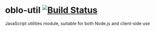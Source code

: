 oblo-util [![Build Status](https://travis-ci.org/Oblosys/oblo-util.svg?branch=master)](https://travis-ci.org/Oblosys/oblo-util)
=========

JavaScript utilities module, suitable for both Node.js and client-side use
